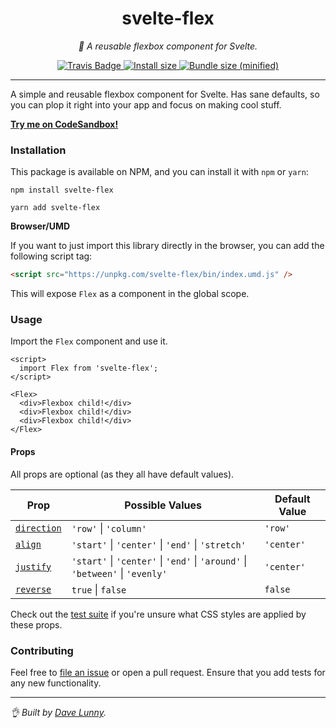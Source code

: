 <div align="center" margin="0 auto 20px">
  <h1>svelte-flex</h1>
  <p style="font-style: italic;">💪 A reusable flexbox component for Svelte.</p>
  <div>
    <a href='https://travis-ci.com/github/himynameisdave/svelte-flex'>
        <img src="https://travis-ci.com/himynameisdave/svelte-flex.svg?branch=master" alt="Travis Badge" />
    </a>
    <a href="https://packagephobia.now.sh/result?p=svelte-flex">
        <img src="https://packagephobia.now.sh/badge?p=svelte-flex" alt="Install size" />
    </a>
    <a href="https://bundlephobia.com/result?p=svelte-flex">
        <img src="https://img.shields.io/bundlephobia/min/svelte-flex.svg" alt="Bundle size (minified)" />
    </a>
  </div>
</div>

---

A simple and reusable flexbox component for Svelte. Has sane defaults, so you can plop it right into your app and focus on making cool stuff.

[**Try me on CodeSandbox!**](https://codesandbox.io/s/svelte-flex-5s45y)

### Installation

This package is available on NPM, and you can install it with `npm` or `yarn`:

```
npm install svelte-flex

yarn add svelte-flex
```

**Browser/UMD**

If you want to just import this library directly in the browser, you can add the following script tag:

```html
<script src="https://unpkg.com/svelte-flex/bin/index.umd.js" />
```

This will expose `Flex` as a component in the global scope.

### Usage

Import the `Flex` component and use it.

```svelte
<script>
  import Flex from 'svelte-flex';
</script>

<Flex>
  <div>Flexbox child!</div>
  <div>Flexbox child!</div>
  <div>Flexbox child!</div>
</Flex>
```

#### Props

All props are optional (as they all have default values).

**Prop** | **Possible Values** | **Default Value**
---|---|---
[`direction`](https://developer.mozilla.org/en-US/docs/Web/CSS/flex-direction) | `'row'` \| `'column'` | `'row'`
[`align`](https://developer.mozilla.org/en-US/docs/Web/CSS/align-items) | `'start'` \| `'center'` \| `'end'` \| `'stretch'` | `'center'`
[`justify`](https://developer.mozilla.org/en-US/docs/Web/CSS/justify-content) | `'start'` \| `'center'` \| `'end'` \| `'around'` \| `'between'` \| `'evenly'`  | `'center'`
[`reverse`](https://developer.mozilla.org/en-US/docs/Web/CSS/flex-direction#Result) | `true` \| `false` | `false`

Check out the [test suite](https://github.com/himynameisdave/svelte-flex/blob/026926b4a41234a26607e05a619e2ee9acbf2ebd/src/__tests__/Flex.spec.js#L11) if you're unsure what CSS styles are applied by these props.

### Contributing

Feel free to [file an issue](https://github.com/himynameisdave/svelte-flex/issues/new) or open a pull request. Ensure that you add tests for any new functionality.

---

_👌 Built by [Dave Lunny](http://himynameisdave.com)._
